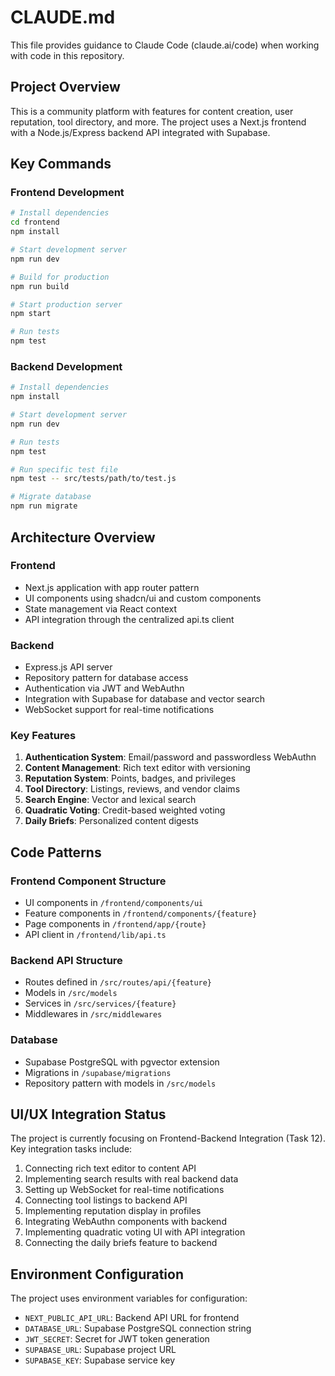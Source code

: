 # CLAUDE.md

This file provides guidance to Claude Code (claude.ai/code) when working with code in this repository.

## Project Overview

This is a community platform with features for content creation, user reputation, tool directory, and more. The project uses a Next.js frontend with a Node.js/Express backend API integrated with Supabase.

## Key Commands

### Frontend Development
```bash
# Install dependencies
cd frontend
npm install

# Start development server
npm run dev

# Build for production
npm run build

# Start production server
npm start

# Run tests
npm test
```

### Backend Development
```bash
# Install dependencies
npm install

# Start development server
npm run dev

# Run tests
npm test

# Run specific test file
npm test -- src/tests/path/to/test.js

# Migrate database
npm run migrate
```

## Architecture Overview

### Frontend
- Next.js application with app router pattern
- UI components using shadcn/ui and custom components
- State management via React context
- API integration through the centralized api.ts client

### Backend
- Express.js API server
- Repository pattern for database access
- Authentication via JWT and WebAuthn
- Integration with Supabase for database and vector search
- WebSocket support for real-time notifications

### Key Features
1. **Authentication System**: Email/password and passwordless WebAuthn
2. **Content Management**: Rich text editor with versioning
3. **Reputation System**: Points, badges, and privileges
4. **Tool Directory**: Listings, reviews, and vendor claims
5. **Search Engine**: Vector and lexical search
6. **Quadratic Voting**: Credit-based weighted voting
7. **Daily Briefs**: Personalized content digests

## Code Patterns

### Frontend Component Structure
- UI components in `/frontend/components/ui`
- Feature components in `/frontend/components/{feature}`
- Page components in `/frontend/app/{route}`
- API client in `/frontend/lib/api.ts`

### Backend API Structure
- Routes defined in `/src/routes/api/{feature}`
- Models in `/src/models`
- Services in `/src/services/{feature}`
- Middlewares in `/src/middlewares`

### Database
- Supabase PostgreSQL with pgvector extension
- Migrations in `/supabase/migrations`
- Repository pattern with models in `/src/models`

## UI/UX Integration Status

The project is currently focusing on Frontend-Backend Integration (Task 12). Key integration tasks include:

1. Connecting rich text editor to content API
2. Implementing search results with real backend data
3. Setting up WebSocket for real-time notifications
4. Connecting tool listings to backend API
5. Implementing reputation display in profiles
6. Integrating WebAuthn components with backend
7. Implementing quadratic voting UI with API integration
8. Connecting the daily briefs feature to backend

## Environment Configuration

The project uses environment variables for configuration:

- `NEXT_PUBLIC_API_URL`: Backend API URL for frontend 
- `DATABASE_URL`: Supabase PostgreSQL connection string
- `JWT_SECRET`: Secret for JWT token generation
- `SUPABASE_URL`: Supabase project URL
- `SUPABASE_KEY`: Supabase service key